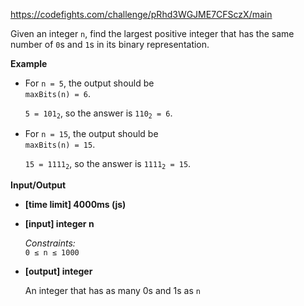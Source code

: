 https://codefights.com/challenge/pRhd3WGJME7CFSczX/main
<p>Given an integer <code>n</code>, find the largest positive integer that has the same number of <code>0</code>s and <code>1</code>s in its binary representation.</p>
<p><strong>Example</strong></p>
<ul>
<li>
<p>For <code>n = 5</code>, the output should be<br>
<code>maxBits(n) = 6</code>.</p>
<p><code>5 = 101<sub>2</sub></code>, so the answer is <code>110<sub>2</sub> = 6</code>.</p>
</li>
<li>
<p>For <code>n = 15</code>, the output should be<br>
<code>maxBits(n) = 15</code>.</p>
<p><code>15 = 1111<sub>2</sub></code>, so the answer is <code>1111<sub>2</sub> = 15</code>.</p>
</li>
</ul>
<p><strong>Input/Output</strong></p>
<ul>
<li><strong>[time limit] 4000ms (js)</strong></li>
</ul>
<ul>
<li>
<p><strong>[input] integer n</strong></p>
<p><em>Constraints:</em><br>
<code>0 ≤ n ≤ 1000</code></p>
</li>
<li>
<p><strong>[output] integer</strong></p>
<p>An integer that has as many 0s and 1s as <code>n</code></p>
</li>
</ul>
